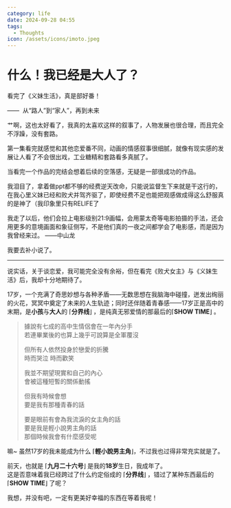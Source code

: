 ```yaml
---
category: life
date: 2024-09-28 04:55
tags:
  - Thoughts
icon: /assets/icons/imoto.jpeg
---
```


# 什么！我已经是大人了？

看完了《义妹生活》，真是部好番！

 ——  从“路人”到“家人”，再到未来

艹啊，这也太好看了，我真的太喜欢这样的叙事了，人物发展也很合理，而且完全不浮躁，没有套路。

第一集看完就感觉和其他恋爱番不同，动画的情感叙事很细腻，就像有现实感的发展让人看了不会很出戏，工业糖精和套路看多真腻了。

当看完一个作品的完结会想着后续的空落感，无疑是一部很成功的作品。

我泪目了，拿着做ppt都不够的经费逆天改命，只能说监督生下来就是干这行的，在我心里义妹已经和败犬并驾齐驱了，即使经费不足也能把观感做成得这么舒服真的是神了（我印象里只有RELIFE了

我走了以后，他们会拉上电影级别21:9画幅，会用蒙太奇等电影拍摄的手法，还会用更多的意境画面和象征侧写，不是他们真的一夜之间都学会了电影感，而是因为我曾经来过。 ——中山龙

我要去补小说了。

---

说实话，关于谈恋爱，我可能完全没有余裕，但在看完《败犬女主》与《义妹生活》后，我却十分地期待了。

17岁，一个充满了奇思妙想与各种矛盾——无数思想在我脑海中碰撞，迸发出绚丽的火花，冥冥中奠定了未来的人生轨迹；同时还伴随着青春感——17岁正是高中的末期，是**小孩**与**大人**的 ⌈**分界线**⌋ ，是纯真无邪爱情的那最后的⌈**SHOW TIME**⌋ 。

> 據說有七成的高中生情侶會在一年內分手  
> 若連畢業後的也算上幾乎可說算是全軍覆沒  
>   
> 但所有人依然投身於戀愛的折騰  
> 時而哭泣 時而歡笑  
>   
> 我並不期望現實和自己的內心  
> 會被這種短暫的關係動搖  
>   
> 但我有時候會想  
> 要是我有那種青春的話  
>   
> 要是眼前有會為我流淚的女主角的話  
> 要是我是輕小說男主角的話  
> 那個時候我會有什麼感受呢

嘛~ 虽然17岁的我未能成为什么 ⌈**輕小說男主角**⌋，不过我也过得非常充实就是了。

前天，也就是 ⌈**九月二十六号**⌋ 是我的**18岁**生日，我成年了。  
这是否意味着我已经跨过了什么约定俗成的 ⌈**分界线**⌋ ，错过了某种东西最后的 ⌈**SHOW TIME**⌋ 了呢？

我想，并没有吧，一定有更美好幸福的东西在等着我呢！